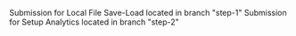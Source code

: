 Submission for Local File Save-Load located in branch "step-1"
Submission for Setup Analytics located in branch "step-2"
